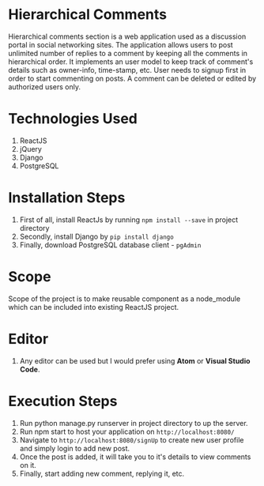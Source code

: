 # Hierarchical Comments

Hierarchical comments section is a web application used as a discussion portal in social networking sites.
The application allows users to post unlimited number of replies to a comment by keeping all the comments in hierarchical order.
It implements an user model to keep track of comment's details such as owner-info, time-stamp, etc. 
User needs to signup first in order to start commenting on posts. A comment can be deleted or edited by authorized users only.

# Technologies Used

1. ReactJS
2. jQuery
3. Django
4. PostgreSQL

# Installation Steps

1. First of all, install ReactJs by running ```npm install --save``` in project directory
2. Secondly, install Django by ```pip install django```
3. Finally, download PostgreSQL database client - ```pgAdmin```

# Scope

Scope of the project is to make reusable component as a node_module which can be included into existing ReactJS project.

# Editor

1. Any editor can be used but I would prefer using **Atom** or **Visual Studio Code**.

# Execution Steps

1. Run python manage.py runserver in project directory to up the server.
2. Run npm start to host your application on  ```http://localhost:8080/```
3. Navigate to ```http://localhost:8080/signUp``` to create new user profile and simply login to add new post.
4. Once the post is added, it will take you to it's details to view comments on it.
5. Finally, start adding new comment, replying it, etc.


